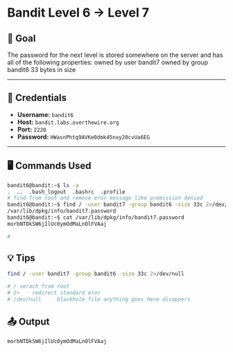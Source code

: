 # Bandit Level 6 → Level 7

## 🧠 Goal

The password for the next level is stored somewhere on the server and has all of the following properties:
    owned by user bandit7
    owned by group bandit6
    33 bytes in size

---

## 🔐 Credentials

- **Username:** `bandit6`
- **Host:** `bandit.labs.overthewire.org`
- **Port:** `2220`
- **Password:** `HWasnPhtq9AVKe0dmk45nxy20cvUa6EG`

---

## 🖥️ Commands Used

```bash
bandit6@bandit:~$ ls -a
.  ..  .bash_logout  .bashrc  .profile
# find from root and remove eror message like premission denied
bandit6@bandit:~$ find / -user bandit7 -group bandit6 -size 33c 2>/dev/null
/var/lib/dpkg/info/bandit7.password
bandit6@bandit:~$ cat /var/lib/dpkg/info/bandit7.password
morbNTDkSW6jIlUc0ymOdMaLnOlFVAaj

#
```
## 💡 Tips
```bash
find / -user bandit7 -group bandit6 -size 33c 2>/dev/null

# /	serach from root
# 2> 	redirect standard eror
# /dev/null 	blackhole file anything goes here disappers

```

## 📤 Output
```bash
morbNTDkSW6jIlUc0ymOdMaLnOlFVAaj
```

